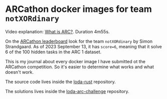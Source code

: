 # ARCathon docker images for team `notXORdinary`

Video explanation: [What is ARC?](https://youtu.be/rLGpNcQ5alI). Duration 4m55s.

On the [ARCathon leaderboard](https://lab42.global/arcathon/leaderboard/) look for the team `notXORdinary` by Simon Strandgaard.
As of 2023 September 13, it has `score=6`, meaning that it solve 6 of the 100 hidden tasks in the ARC 1 dataset.

This is my journal about every docker image I have submitted ot the ARCathon competition.
So it's easier to determine what works and what doesn't work.

The source code lives inside the [loda-rust](https://github.com/loda-lang/loda-rust) repository.

The solutions lives inside the [loda-arc-challenge](https://github.com/neoneye/loda-arc-challenge) repository.

